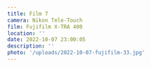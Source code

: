 ```yaml
---
title: Film 7
camera: Nikon Tele-Touch
film: Fujifilm X-TRA 400
location: ''
date: 2022-10-07 23:00:05
description: ''
photo: '/uploads/2022-10-07-fujifilm-33.jpg'
---
```


